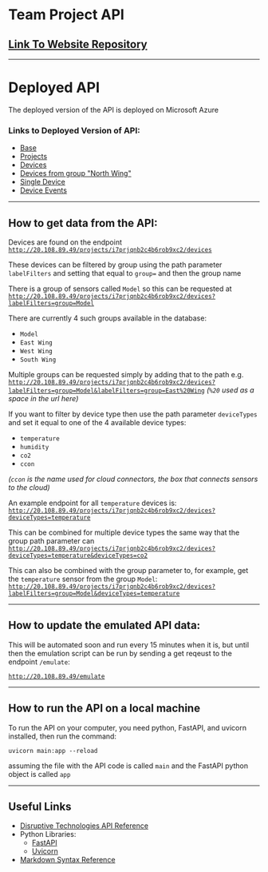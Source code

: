 # Team Project API

## [Link To Website Repository](https://github.com/nu-team-project/website)

---



# Deployed API

The deployed version of the API is deployed on Microsoft Azure

### Links to Deployed Version of API:

- [Base](http://20.108.89.49)
- [Projects](http://20.108.89.49/projects)
- [Devices](http://20.108.89.49/projects/i7prjqnb2c4b6rob9xc2/devices)
- [Devices from group "North Wing"](http://20.108.89.49/projects/i7prjqnb2c4b6rob9xc2/devices?labelFilters=group=East%20Wing)
- [Single Device](http://20.108.89.49/projects/i7prjqnb2c4b6rob9xc2/devices/rjc3imeidwhx459meiam)
- [Device Events](http://20.108.89.49/projects/i7prjqnb2c4b6rob9xc2/devices/rjc3imeidwhx459meiam/events)

---

## How to get data from the API:

Devices are found on the endpoint [`http://20.108.89.49/projects/i7prjqnb2c4b6rob9xc2/devices`](http://20.108.89.49/projects/i7prjqnb2c4b6rob9xc2/devices)

These devices can be filtered by group using the path parameter `labelFilters` and setting that equal to `group=` and then the group name

There is a group of sensors called `Model` so this can be requested at [`http://20.108.89.49/projects/i7prjqnb2c4b6rob9xc2/devices?labelFilters=group=Model`](http://20.108.89.49/projects/i7prjqnb2c4b6rob9xc2/devices?labelFilters=group=Model)

There are currently 4 such groups available in the database:
- `Model`
- `East Wing`
- `West Wing`
- `South Wing`

Multiple groups can be requested simply by adding that to the path e.g. [`http://20.108.89.49/projects/i7prjqnb2c4b6rob9xc2/devices?labelFilters=group=Model&labelFilters=group=East%20Wing`](http://20.108.89.49/projects/i7prjqnb2c4b6rob9xc2/devices?labelFilters=group=Model&labelFilters=group=East%20Wing)
_(`%20` used as a space in the url here)_

If you want to filter by device type then use the path parameter `deviceTypes` and set it equal to one of the 4 available device types:
- `temperature`
- `humidity`
- `co2`
- `ccon`

_(`ccon` is the name used for cloud connectors, the box that connects sensors to the cloud)_

An example endpoint for all `temperature` devices is: [`http://20.108.89.49/projects/i7prjqnb2c4b6rob9xc2/devices?deviceTypes=temperature`](http://20.108.89.49/projects/i7prjqnb2c4b6rob9xc2/devices?deviceTypes=temperature)

This can be combined for multiple device types the same way that the group path parameter can [`http://20.108.89.49/projects/i7prjqnb2c4b6rob9xc2/devices?deviceTypes=temperature&deviceTypes=co2`](http://20.108.89.49/projects/i7prjqnb2c4b6rob9xc2/devices?deviceTypes=temperature&deviceTypes=co2)

This can also be combined with the group parameter to, for example, get the `temperature` sensor from the group `Model`: [`http://20.108.89.49/projects/i7prjqnb2c4b6rob9xc2/devices?labelFilters=group=Model&deviceTypes=temperature`](http://20.108.89.49/projects/i7prjqnb2c4b6rob9xc2/devices?labelFilters=group=Model&deviceTypes=temperature)

---



## How to update the emulated API data:

This will be automated soon and run every 15 minutes when it is, but until then the emulation script can be run by sending a get reqeust to the endpoint `/emulate`:

[`http://20.108.89.49/emulate`](http://20.108.89.49/emulate)


---

## How to run the API on a local machine

To run the API on your computer, you need python, FastAPI, and uvicorn installed, then run the command:

`uvicorn main:app --reload`

assuming the file with the API code is called `main` and the FastAPI python object is called `app`

---

## Useful Links

- [Disruptive Technologies API Reference](https://developer.disruptive-technologies.com/api )
- Python Libraries:
    - [FastAPI](fastapi.tiangolo.com)
    - [Uvicorn](www.uvicorn.org)
- [Markdown Syntax Reference](https://www.markdownguide.org/basic-syntax/)